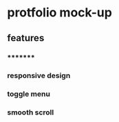 # protfolio mock-up

## features

### \***\*\*\*\*\*\***

### responsive design

### toggle menu

### smooth scroll
